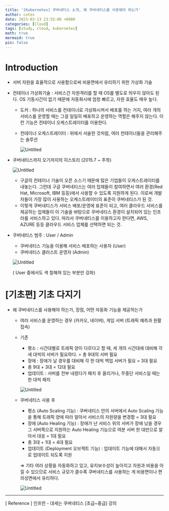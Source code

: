 ```yaml
---
title: '[Kubernetes] 쿠버네티스 소개, 왜 쿠버네티스를 사용해야 하는가'
author: cotes
date: 2023-03-13 23:55:00 +0900
categories: [Cloud] 
tags: [study, cloud, kubernetes]
math: true
mermaid: true
pin: false
---
```


# Introduction

- 서버 자원을 효율적으로 사용함으로써 비용면에서 유리하기 위한 가상화 기술
- 컨테이너 가상화기술 : 서비스간 자원격리를 할 때 OS를 별도로 띄우지 않아도 된다. OS 기동시간이 없기 때문에 자동화시에 엄청 빠르고, 자원 효율도 매우 높다.
    - 도커 : 하나의 서비스를 컨테이너로 가상화시켜서 배포를 하는 거지, 여러 개의 서비스를 운영할 때는 그걸 일일히 배포하고 운영하는 역할은 해주지 않는다. 이런 기능은 컨테이너 오케스트레이터를 이용한다.
    - 컨테이너 오케스트레이터 : 위에서 서술한 것처럼, 여러 컨테이너들을 관리해주는 솔루션
        
        ![Untitled](%E1%84%8F%E1%85%AE%E1%84%87%E1%85%A5%E1%84%82%E1%85%A6%E1%84%90%E1%85%B5%E1%84%89%E1%85%B3%20(1)%206576f60114e54449880f3babaf5c2420/Untitled.png)
        
- 쿠버네티스까지 오기까지의 히스토리 (2015.7 ~ 주목)
    
    ![Untitled](%E1%84%8F%E1%85%AE%E1%84%87%E1%85%A5%E1%84%82%E1%85%A6%E1%84%90%E1%85%B5%E1%84%89%E1%85%B3%20(1)%206576f60114e54449880f3babaf5c2420/Untitled%201.png)
    
    - 구글의 컨테이너 기술이 오픈 소스기 때문에 많은 기업들이 오케스트레이터를 내놓는다. 그런데 구글 쿠버네티스는 여러 업체들이 참여하면서 여러 환경(Red Hat, Microsoft, IBM 등등)에서 사용할 수 있도록 지원하게 된다. 이로써 개발자들이 가장 많이 사용하는 오케스트레이터의 표준이 쿠버네티스가 된 것.
    - 이렇게 쿠버네티스가 서비스 배포/운영에 표준이 되고, 여러 클라우드 서비스를 제공하는 업체들이 이 기술을 바탕으로 쿠버네티스 환경이 설치되어 있는 인프라를 서비스하고 있다. 따라서 쿠버네티스를 이용하고자 한다면, AWS, AZURE 등등 클라우드 서비스 업체를 선택하면 되는 것.
- 쿠버네티스 범주 : User / Admin
    - 쿠버네티스 기능을 이용해 서비스 배포하는 사용자 (User)
    - 쿠버네티스 클러스트 운영자 (Admin)
    
    ![Untitled](%E1%84%8F%E1%85%AE%E1%84%87%E1%85%A5%E1%84%82%E1%85%A6%E1%84%90%E1%85%B5%E1%84%89%E1%85%B3%20(1)%206576f60114e54449880f3babaf5c2420/Untitled%202.png)
    
    ( User 중에서도 색 칠해져 있는 부분만 강좌)
    

# [기초편] 기초 다지기

- 왜 쿠버네티스를 사용해야 하는가, 장점, 어떤 자동화 기능을 제공하는가
    - 여러 서비스를 운영하는 경우 (카카오, 네이버), 게임 서버 (트래픽 예측과 원활 접속)
    - 기존
        - 평소 : 시간대별로 트래픽 양이 다르다고 할 때, 세 개의 시간대에 대비해 각 세 대씩의 서버가 필요하다. = 총 9대의 서버 필요
        - 장애 : 장애가 날 경우를 대비해 각 한 대씩 백업 서버가 필요 = 3대 필요
        - 총 9대 + 3대 = 12대 필요
        - 업데이트 : 서버를 전부 내렸다가 패치 후 올리거나, 무중단 서비스일 때는 한 대씩 패치
        
        ![Untitled](%E1%84%8F%E1%85%AE%E1%84%87%E1%85%A5%E1%84%82%E1%85%A6%E1%84%90%E1%85%B5%E1%84%89%E1%85%B3%20(1)%206576f60114e54449880f3babaf5c2420/Untitled%203.png)
        
    - 쿠버네티스 사용 후
        - 평소 (Auto Scaling 기능) : 쿠버네티스 안의 서버에서 Auto Scaling 기능을 통해 트래픽 양에 따라 알아서 서비스의 자원량을 변경함 = 3대 필요
        - 장애 (Auto Healing 기능) : 장애가 난 서비스 위의 서버가 장애 났을 경우 그 서버쪽으로 지원하는 Auto Healing 기능으로 여분 서버 한 대만으로 알아서 대응 = 1대 필요
        - 총 3대 + 1대 = 4대 필요
        - 업데이트 (Deployment 오브젝트 기능) : 업데이트 기능에 대해서 자동으로 업데이트 되도록 지원
        
        ⇒ 기타 여러 상황을 자동화하고 있고, 유지보수성이 높아지고 자원과 비용을 아낄 수 있으므로 서비스 규모가 클수록 쿠버네티스를 사용하는 게 비용면이나 편의성면에서 유리하다.
        
        ![Untitled](%E1%84%8F%E1%85%AE%E1%84%87%E1%85%A5%E1%84%82%E1%85%A6%E1%84%90%E1%85%B5%E1%84%89%E1%85%B3%20(1)%206576f60114e54449880f3babaf5c2420/Untitled%204.png)
        
---
        
[ Reference ]
인프런 - 대세는 쿠버네티스 [초급~중급] 강의
